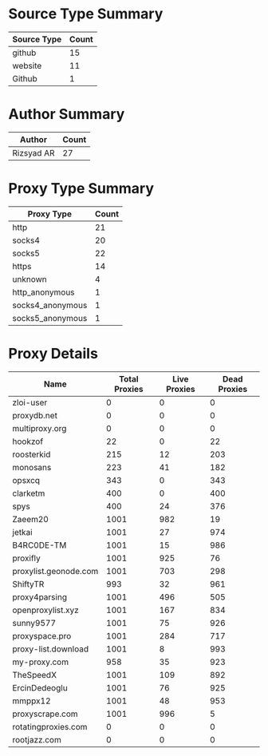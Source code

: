 # Source Type Summary

| Source Type | Count |
|-------------|-------|
| github | 15 |
| website | 11 |
| Github | 1 |


# Author Summary

| Author | Count |
|--------|-------|
| Rizsyad AR | 27 |


# Proxy Type Summary

| Proxy Type | Count |
|------------|-------|
| http | 21 |
| socks4 | 20 |
| socks5 | 22 |
| https | 14 |
| unknown | 4 |
| http_anonymous | 1 |
| socks4_anonymous | 1 |
| socks5_anonymous | 1 |


# Proxy Details

| Name | Total Proxies | Live Proxies | Dead Proxies |
|------|---------------|--------------|---------------|
| zloi-user | 0 | 0 | 0 |
| proxydb.net | 0 | 0 | 0 |
| multiproxy.org | 0 | 0 | 0 |
| hookzof | 22 | 0 | 22 |
| roosterkid | 215 | 12 | 203 |
| monosans | 223 | 41 | 182 |
| opsxcq | 343 | 0 | 343 |
| clarketm | 400 | 0 | 400 |
| spys | 400 | 24 | 376 |
| Zaeem20 | 1001 | 982 | 19 |
| jetkai | 1001 | 27 | 974 |
| B4RC0DE-TM | 1001 | 15 | 986 |
| proxifly | 1001 | 925 | 76 |
| proxylist.geonode.com | 1001 | 703 | 298 |
| ShiftyTR | 993 | 32 | 961 |
| proxy4parsing | 1001 | 496 | 505 |
| openproxylist.xyz | 1001 | 167 | 834 |
| sunny9577 | 1001 | 75 | 926 |
| proxyspace.pro | 1001 | 284 | 717 |
| proxy-list.download | 1001 | 8 | 993 |
| my-proxy.com | 958 | 35 | 923 |
| TheSpeedX | 1001 | 109 | 892 |
| ErcinDedeoglu | 1001 | 76 | 925 |
| mmppx12 | 1001 | 48 | 953 |
| proxyscrape.com | 1001 | 996 | 5 |
| rotatingproxies.com | 0 | 0 | 0 |
| rootjazz.com | 0 | 0 | 0 |
